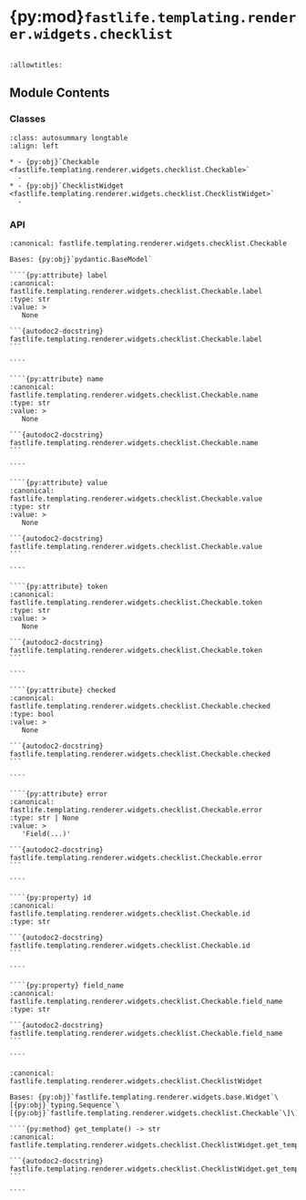# {py:mod}`fastlife.templating.renderer.widgets.checklist`

```{py:module} fastlife.templating.renderer.widgets.checklist
```

```{autodoc2-docstring} fastlife.templating.renderer.widgets.checklist
:allowtitles:
```

## Module Contents

### Classes

````{list-table}
:class: autosummary longtable
:align: left

* - {py:obj}`Checkable <fastlife.templating.renderer.widgets.checklist.Checkable>`
  -
* - {py:obj}`ChecklistWidget <fastlife.templating.renderer.widgets.checklist.ChecklistWidget>`
  -
````

### API

`````{py:class} Checkable(/, **data: typing.Any)
:canonical: fastlife.templating.renderer.widgets.checklist.Checkable

Bases: {py:obj}`pydantic.BaseModel`

````{py:attribute} label
:canonical: fastlife.templating.renderer.widgets.checklist.Checkable.label
:type: str
:value: >
   None

```{autodoc2-docstring} fastlife.templating.renderer.widgets.checklist.Checkable.label
```

````

````{py:attribute} name
:canonical: fastlife.templating.renderer.widgets.checklist.Checkable.name
:type: str
:value: >
   None

```{autodoc2-docstring} fastlife.templating.renderer.widgets.checklist.Checkable.name
```

````

````{py:attribute} value
:canonical: fastlife.templating.renderer.widgets.checklist.Checkable.value
:type: str
:value: >
   None

```{autodoc2-docstring} fastlife.templating.renderer.widgets.checklist.Checkable.value
```

````

````{py:attribute} token
:canonical: fastlife.templating.renderer.widgets.checklist.Checkable.token
:type: str
:value: >
   None

```{autodoc2-docstring} fastlife.templating.renderer.widgets.checklist.Checkable.token
```

````

````{py:attribute} checked
:canonical: fastlife.templating.renderer.widgets.checklist.Checkable.checked
:type: bool
:value: >
   None

```{autodoc2-docstring} fastlife.templating.renderer.widgets.checklist.Checkable.checked
```

````

````{py:attribute} error
:canonical: fastlife.templating.renderer.widgets.checklist.Checkable.error
:type: str | None
:value: >
   'Field(...)'

```{autodoc2-docstring} fastlife.templating.renderer.widgets.checklist.Checkable.error
```

````

````{py:property} id
:canonical: fastlife.templating.renderer.widgets.checklist.Checkable.id
:type: str

```{autodoc2-docstring} fastlife.templating.renderer.widgets.checklist.Checkable.id
```

````

````{py:property} field_name
:canonical: fastlife.templating.renderer.widgets.checklist.Checkable.field_name
:type: str

```{autodoc2-docstring} fastlife.templating.renderer.widgets.checklist.Checkable.field_name
```

````

`````

`````{py:class} ChecklistWidget(name: str, *, title: str | None, hint: str | None = None, aria_label: str | None = None, value: typing.Sequence[fastlife.templating.renderer.widgets.checklist.Checkable], error: str | None = None, token: str, removable: bool)
:canonical: fastlife.templating.renderer.widgets.checklist.ChecklistWidget

Bases: {py:obj}`fastlife.templating.renderer.widgets.base.Widget`\[{py:obj}`typing.Sequence`\[{py:obj}`fastlife.templating.renderer.widgets.checklist.Checkable`\]\]

````{py:method} get_template() -> str
:canonical: fastlife.templating.renderer.widgets.checklist.ChecklistWidget.get_template

```{autodoc2-docstring} fastlife.templating.renderer.widgets.checklist.ChecklistWidget.get_template
```

````

`````
